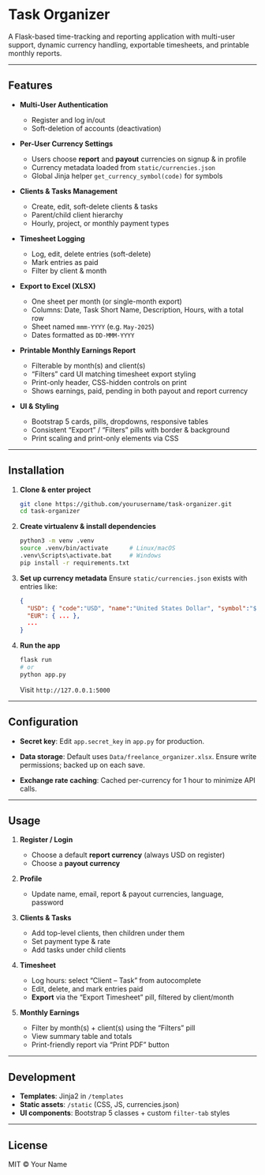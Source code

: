 # Task Organizer

A Flask-based time-tracking and reporting application with multi-user support, dynamic currency handling, exportable timesheets, and printable monthly reports.

---

## Features

* **Multi-User Authentication**

  * Register and log in/out
  * Soft-deletion of accounts (deactivation)

* **Per-User Currency Settings**

  * Users choose **report** and **payout** currencies on signup & in profile
  * Currency metadata loaded from `static/currencies.json`
  * Global Jinja helper `get_currency_symbol(code)` for symbols

* **Clients & Tasks Management**

  * Create, edit, soft-delete clients & tasks
  * Parent/child client hierarchy
  * Hourly, project, or monthly payment types

* **Timesheet Logging**

  * Log, edit, delete entries (soft-delete)
  * Mark entries as paid
  * Filter by client & month

* **Export to Excel (XLSX)**

  * One sheet per month (or single-month export)
  * Columns: Date, Task Short Name, Description, Hours, with a total row
  * Sheet named `mmm-YYYY` (e.g. `May-2025`)
  * Dates formatted as `DD-MMM-YYYY`

* **Printable Monthly Earnings Report**

  * Filterable by month(s) and client(s)
  * “Filters” card UI matching timesheet export styling
  * Print-only header, CSS-hidden controls on print
  * Shows earnings, paid, pending in both payout and report currency

* **UI & Styling**

  * Bootstrap 5 cards, pills, dropdowns, responsive tables
  * Consistent “Export” / “Filters” pills with border & background
  * Print scaling and print-only elements via CSS

---

## Installation

1. **Clone & enter project**

   ```bash
   git clone https://github.com/yourusername/task-organizer.git
   cd task-organizer
   ```

2. **Create virtualenv & install dependencies**

   ```bash
   python3 -m venv .venv
   source .venv/bin/activate      # Linux/macOS
   .venv\Scripts\activate.bat     # Windows
   pip install -r requirements.txt
   ```

3. **Set up currency metadata**
   Ensure `static/currencies.json` exists with entries like:

   ```json
   {
     "USD": { "code":"USD", "name":"United States Dollar", "symbol":"$", "symbolNative":"$" },
     "EUR": { ... },
     ...
   }
   ```

4. **Run the app**

   ```bash
   flask run
   # or
   python app.py
   ```

   Visit `http://127.0.0.1:5000`

---

## Configuration

* **Secret key**:
  Edit `app.secret_key` in `app.py` for production.

* **Data storage**:
  Default uses `Data/freelance_organizer.xlsx`.
  Ensure write permissions; backed up on each save.

* **Exchange rate caching**:
  Cached per-currency for 1 hour to minimize API calls.

---

## Usage

1. **Register / Login**

   * Choose a default **report currency** (always USD on register)
   * Choose a **payout currency**

2. **Profile**

   * Update name, email, report & payout currencies, language, password

3. **Clients & Tasks**

   * Add top-level clients, then children under them
   * Set payment type & rate
   * Add tasks under child clients

4. **Timesheet**

   * Log hours: select “Client – Task” from autocomplete
   * Edit, delete, and mark entries paid
   * **Export** via the “Export Timesheet” pill, filtered by client/month

5. **Monthly Earnings**

   * Filter by month(s) + client(s) using the “Filters” pill
   * View summary table and totals
   * Print-friendly report via “Print PDF” button

---

## Development

* **Templates**: Jinja2 in `/templates`
* **Static assets**: `/static` (CSS, JS, currencies.json)
* **UI components**: Bootstrap 5 classes + custom `filter-tab` styles

---

## License

MIT © Your Name
